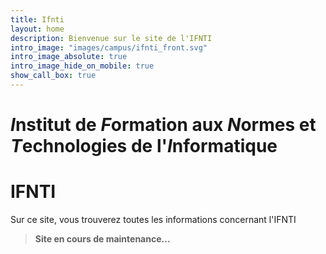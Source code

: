 ```yaml
---
title: Ifnti
layout: home
description: Bienvenue sur le site de l'IFNTI
intro_image: "images/campus/ifnti_front.svg"
intro_image_absolute: true
intro_image_hide_on_mobile: true
show_call_box: true
---
```


# *I*nstitut de *F*ormation aux *N*ormes et *T*echnologies de l'*I*nformatique  
# IFNTI

Sur ce site, vous trouverez toutes les informations concernant l'IFNTI   
> **Site en cours de maintenance...**
